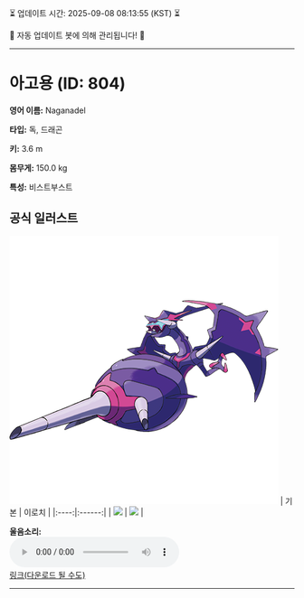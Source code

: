 
⏳ 업데이트 시간: 2025-09-08 08:13:55 (KST) ⏳

🤖 자동 업데이트 봇에 의해 관리됩니다! 🤖

---

# 아고용 (ID: 804)
**영어 이름:** Naganadel

**타입:** 독, 드래곤

**키:** 3.6 m

**몸무게:** 150.0 kg

**특성:** 비스트부스트

## 공식 일러스트
![](https://raw.githubusercontent.com/PokeAPI/sprites/master/sprites/pokemon/other/official-artwork/804.png)
| 기본 | 이로치 |
|:----:|:------:|
| <img src="http://play.pokemonshowdown.com/sprites/ani/naganadel.gif" width="200"> | <img src="http://play.pokemonshowdown.com/sprites/ani-shiny/naganadel.gif" width="200"> |

**울음소리:**<br><audio controls src="https://raw.githubusercontent.com/PokeAPI/cries/main/cries/pokemon/latest/804.ogg"></audio><br> [링크(다운로드 될 수도)](https://raw.githubusercontent.com/PokeAPI/cries/main/cries/pokemon/latest/804.ogg)


---
